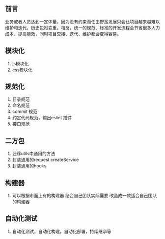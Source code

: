 ## 前言

业务或者人员达到一定体量，因为没有约束而任由野蛮发展只会让项目越来越难以维护和迭代，历史包袱变重。相反，统一的规范、标准的开发流程会节省很多人力成本、提高能效，同时项目交接、迭代、维护都会变得容易。

## 模块化

1. js模块化
2. css模块化

## 规范化

1. 目录规范
2. 命名规范
3. commit 规范
4. 约定代码规范，输出eslint 插件
5. 接口规范

## 二方包

1. 迁移utils中通用的方法
2. 封装通用的request createService
3. 封装通用的hooks

## 构建器

1. 可以根据市面上有的构建器 结合自己团队实际需要 改造成一款适合自己团队的构建器

## 自动化测试

1. 自动化测试，自动化构建，自动化部署，持续继承等


